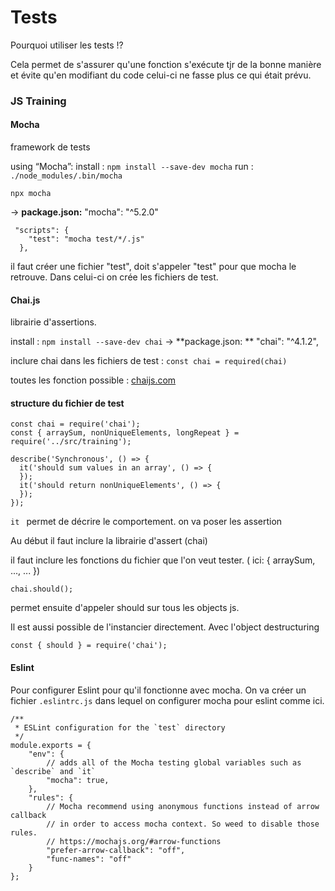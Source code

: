  # Tests

Pourquoi utiliser les tests !?

Cela permet de s'assurer qu'une fonction s'exécute tjr de la bonne manière et évite qu'en modifiant du code celui-ci ne fasse plus ce qui était prévu.



### JS Training

#### Mocha 

framework de tests

using “Mocha”:
install : `npm install --save-dev mocha`
run : `./node_modules/.bin/mocha`

`npx mocha`	

-> **package.json:** "mocha": "^5.2.0"

```
 "scripts": {
    "test": "mocha test/*/.js"
  },
```



il faut créer une fichier "test", doit s'appeler "test" pour que mocha le retrouve.
Dans celui-ci on crée les fichiers de test.

#### Chai.js

librairie d'assertions.

install : `npm install --save-dev chai`
-> **package.json: ** "chai": "^4.1.2",

inclure chai dans les fichiers de test : `const chai = required(chai) `

toutes les fonction possible : [chaijs.com](chaijs.com)





#### structure du fichier de test

```
const chai = require('chai');
const { arraySum, nonUniqueElements, longRepeat } = require('../src/training'); 

describe('Synchronous', () => {
  it('should sum values in an array', () => {
  });
  it('should return nonUniqueElements', () => {
  });
});	
```

`it ` permet de décrire le comportement.
on va poser les assertion

Au début il faut inclure la librairie d'assert (chai)

il faut inclure les fonctions du fichier que l'on veut tester. ( ici: { arraySum, ...,  ... })



```
chai.should();
```

permet ensuite d'appeler should sur tous les objects js.

Il est aussi possible de l'instancier directement. Avec l'object destructuring

```
const { should } = require('chai');
```





#### Eslint

Pour configurer Eslint pour qu'il fonctionne avec mocha. On va créer un fichier `.eslintrc.js` dans lequel on configurer mocha pour eslint comme ici.

```
/**
 * ESLint configuration for the `test` directory
 */
module.exports = {
    "env": {
        // adds all of the Mocha testing global variables such as `describe` and `it`
        "mocha": true,
    },
    "rules": {
        // Mocha recommend using anonymous functions instead of arrow callback
        // in order to access mocha context. So weed to disable those rules.
        // https://mochajs.org/#arrow-functions
        "prefer-arrow-callback": "off",
        "func-names": "off"
    }
};
```

